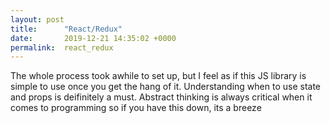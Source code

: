 ```yaml
---
layout: post
title:      "React/Redux"
date:       2019-12-21 14:35:02 +0000
permalink:  react_redux
---
```



The whole process took awhile to set up, but I feel as if this JS library is simple to use once you get the hang of it. Understanding when to use state and props is deifinitely a must. Abstract thinking is always critical when it comes to programming so if you have this down, its a breeze
